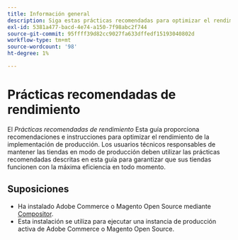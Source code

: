 ```yaml
---
title: Información general
description: Siga estas prácticas recomendadas para optimizar el rendimiento de la implementación de Adobe Commerce o de Magento Open Source.
exl-id: 5381a477-bacd-4e74-a150-7f98abc2f744
source-git-commit: 95ffff39d82cc9027fa633dffedf15193040802d
workflow-type: tm+mt
source-wordcount: '98'
ht-degree: 1%

---
```


# Prácticas recomendadas de rendimiento

El _Prácticas recomendadas de rendimiento_ Esta guía proporciona recomendaciones e instrucciones para optimizar el rendimiento de la implementación de producción. Los usuarios técnicos responsables de mantener las tiendas en modo de producción deben utilizar las prácticas recomendadas descritas en esta guía para garantizar que sus tiendas funcionen con la máxima eficiencia en todo momento.

## Suposiciones

* Ha instalado Adobe Commerce o Magento Open Source mediante [Compositor](../installation/composer.md).
* Esta instalación se utiliza para ejecutar una instancia de producción activa de Adobe Commerce o Magento Open Source.
